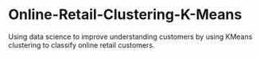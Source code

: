 # Online-Retail-Clustering-K-Means
Using data science to improve understanding customers by using KMeans clustering to classify online retail customers. 
